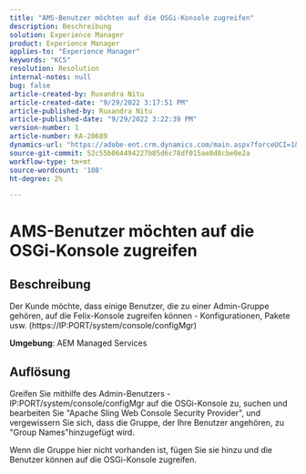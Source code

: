 ```yaml
---
title: "AMS-Benutzer möchten auf die OSGi-Konsole zugreifen"
description: Beschreibung
solution: Experience Manager
product: Experience Manager
applies-to: "Experience Manager"
keywords: "KCS"
resolution: Resolution
internal-notes: null
bug: false
article-created-by: Ruxandra Nitu
article-created-date: "9/29/2022 3:17:51 PM"
article-published-by: Ruxandra Nitu
article-published-date: "9/29/2022 3:22:39 PM"
version-number: 1
article-number: KA-20689
dynamics-url: "https://adobe-ent.crm.dynamics.com/main.aspx?forceUCI=1&pagetype=entityrecord&etn=knowledgearticle&id=0aa2b2da-0940-ed11-9db1-0022480867fb"
source-git-commit: 52c55b064494227b85d6c78df015ae8d8cbe0e2a
workflow-type: tm+mt
source-wordcount: '108'
ht-degree: 2%

---
```


# AMS-Benutzer möchten auf die OSGi-Konsole zugreifen

## Beschreibung


Der Kunde möchte, dass einige Benutzer, die zu einer Admin-Gruppe gehören, auf die Felix-Konsole zugreifen können - Konfigurationen, Pakete usw. (https://IP:PORT/system/console/configMgr)



<b>Umgebung</b>: AEM Managed Services


## Auflösung


Greifen Sie mithilfe des Admin-Benutzers - IP:PORT/system/console/configMgr auf die OSGi-Konsole zu, suchen und bearbeiten Sie &quot;Apache Sling Web Console Security Provider&quot;, und vergewissern Sie sich, dass die Gruppe, der Ihre Benutzer angehören, zu &quot;Group Names&quot;hinzugefügt wird.

Wenn die Gruppe hier nicht vorhanden ist, fügen Sie sie hinzu und die Benutzer können auf die OSGi-Konsole zugreifen.
